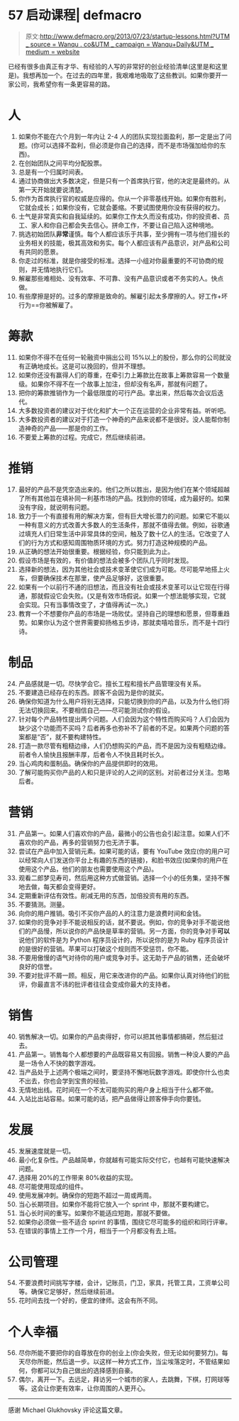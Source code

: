 # 57 启动课程| defmacro

> 原文:[http://www.defmacro.org/2013/07/23/startup-lessons.html?UTM _ source = Wanqu . co&UTM _ campaign = Wanqu+Daily&UTM _ medium = website](http://www.defmacro.org/2013/07/23/startup-lessons.html?utm_source=wanqu.co&utm_campaign=Wanqu+Daily&utm_medium=website)

已经有很多由真正有才华、有经验的人写的非常好的创业经验清单(这里是和这里是)。我想再加一个。在过去的四年里，我艰难地吸取了这些教训。如果你要开一家公司，我希望你有一条更容易的路。

# 人

1.  如果你不能在六个月到一年内让 2-4 人的团队实现拉面盈利，那一定是出了问题。(你可以选择不盈利，但必须是你自己的选择，而不是市场强加给你的东西)。
2.  在创始团队之间平均分配股票。
3.  总是有一个归属时间表。
4.  通过协商做出大多数决定，但是只有一个首席执行官，他的决定是最终的。从第一天开始就要说清楚。
5.  你作为首席执行官的权威是应得的。你从一个非零基线开始。如果你有胜利，它就会成长；如果你没有，它就会萎缩。不要试图使用你没有获得的权力。
6.  士气是非常真实和自我延续的。如果你工作太久而没有成功，你的投资者、员工、家人和你自己都会失去信心。拼命工作，不要让自己陷入这种境地。
7.  挑选初始团队**非常**谨慎。每个人都应该乐于共事，至少拥有一项与他们擅长的业务相关的技能，极其高效和务实。每个人都应该有产品意识，对产品和公司有共同的愿景。
8.  你走过的标准，就是你接受的标准。选择一小组对你最重要的不可协商的规则，并无情地执行它们。
9.  解雇那些难相处、没有效率、不可靠、没有产品意识或者不务实的人。快点做。
10.  有些摩擦是好的。过多的摩擦是致命的。解雇引起太多摩擦的人。好工作+坏行为==你被解雇了。

# 筹款

11.  如果你不得不在任何一轮融资中捐出公司 15%以上的股份，那么你的公司就没有正确地成长。这是可以挽回的，但并不理想。
12.  如果你还没有赢得人们的尊重，在牵引力上筹款比在故事上筹款容易一个数量级。如果你不得不在一个故事上加注，但却没有名声，那就有问题了。
13.  把你的筹款推销作为一个最低限度的可行产品。拿出来，然后每次会议后迭代。
14.  大多数投资者的建议对于优化和扩大一个正在运营的企业非常有益。听听吧。
15.  大多数投资者的建议对于打造一个神奇的产品来说都不是很好。没人能帮你制造神奇的产品——那是你的工作。
16.  不要爱上筹款的过程。完成它，然后继续前进。

# 推销

17.  最好的产品不是凭空造出来的。他们之所以胜出，是因为他们在某个领域超越了所有其他旨在填补同一利基市场的产品。找到你的领域，成为最好的。如果没有字段，就说明有问题。
18.  致力于一个有直接有用的解决方案，但有巨大增长潜力的问题。如果它不能以一种有意义的方式改善大多数人的生活条件，那就不值得去做。例如，谷歌通过填充人们日常生活中非常具体的空间，触及了数十亿人的生活。它改变了人们的行为方式和感知周围物质环境的方式。努力打造这种规模的产品。
19.  从正确的想法开始很重要。根据经验，你只能到此为止。
20.  假设市场是有效的，有价值的想法会被多个团队几乎同时发现。
21.  选择新的想法，因为其他社会或技术变革使它们成为可能。尽可能早地搭上火车，但要确保技术在那里，使产品足够好，这很重要。
22.  如果有一个以前行不通的旧想法，而且没有社会或技术变革可以让它现在行得通，那就假设它会失败。(又是有效市场假说。如果一个想法能够实现，它就会实现。只有当事情改变了，才值得再试一次。)
23.  教育一个不想要你产品的市场是一场败仗。坚持自己的理想和愿景，但尊重趋势。如果你认为这个世界需要抑扬格五步诗，那就卖嘻哈音乐，而不是十四行诗。

# 制品

24.  产品感就是一切。尽快学会它。擅长工程和擅长产品管理没有关系。
25.  不要建造已经存在的东西。顾客不会因为是你的就买。
26.  确保你知道为什么用户将别无选择，只能切换到你的产品，以及为什么他们将无法切换回来。不要相信自己——尽可能测试你的假设。
27.  针对每个产品特性提出两个问题。人们会因为这个特性而购买吗？人们会因为缺少这个功能而不买吗？后者再多也弥补不了前者的不足。如果两个问题的答案都是“否”，就不要构建特性。
28.  打造一款尽管有粗糙边缘，人们仍想购买的产品，而不是因为没有粗糙边缘。前者令人愉快且报酬丰厚，后者令人不快且耗时长久。
29.  当心鸡肉和蛋制品。确保你的产品提供即时的效用。
30.  了解可能购买你产品的人和只是评论的人之间的区别。对前者过分关注。忽略后者。

# 营销

31.  产品第一。如果人们喜欢你的产品，最微小的公告也会引起注意。如果人们不喜欢你的产品，再多的营销努力也无济于事。
32.  尝试在产品中加入营销元素。如果可能的话，要有 YouTube 效应(你的用户可以经常向人们发送你平台上有趣的东西的链接)，和脸书效应(如果你的用户在使用这个产品，他们的朋友也需要使用这个产品)。
33.  观看二郎梦见寿司，然后用这种方式做营销。选择一个小的任务集，坚持不懈地去做，每天都会变得更好。
34.  定期重新评估有效性。削减无用的东西，加倍投资有用的东西。
35.  不要猜测。测量。
36.  向你的用户推销。吸引不买你产品的人的注意力是浪费时间和金钱。
37.  如果你的竞争对手不能说相反的话，就不要说。例如，你的竞争对手不能说他们的产品慢，所以说你的产品快是草率的营销。另一方面，你的竞争对手**可以**说他们的软件是为 Python 程序员设计的，所以说你的是为 Ruby 程序员设计的是很好的营销。苹果可以打破这个规则而不受惩罚，你不能。
38.  不要用傲慢的语气对待你的用户或竞争对手。这无助于产品的销售，还会破坏良好的信誉。
39.  不要对批评不屑一顾。相反，用它来改进你的产品。如果你认真对待他们的批评，你最直言不讳的批评者往往会变成你最大的支持者。

# 销售

40.  销售解决一切。如果你的产品卖得好，你可以把其他事情都搞砸，然后挺过去。
41.  产品第一。销售每个人都想要的产品既容易又有回报。销售一种没人要的产品是一场令人不快的数字游戏。
42.  当产品处于上述两个极端之间时，要坚持不懈地玩数字游戏。即使你什么也卖不出去，你也会学到宝贵的经验。
43.  无情地出线。花时间在一个不太可能购买的用户身上相当于什么都不做。
44.  入站比出站容易。如果可能的话，把产品做得让顾客伸手向你要钱。

# 发展

45.  发展速度就是一切。
46.  最小化复杂性。产品越简单，你就越有可能实际交付它，也越有可能快速解决问题。
47.  选择用 20%的工作带来 80%收益的实现。
48.  尽可能使用现成的组件。
49.  使用发展冲刺。确保你的短跑不超过一周或两周。
50.  当心长期项目。如果你不能将它放入一个 sprint 中，那就不要构建它。
51.  当心长时间的重写。如果你不能适应短跑，那就不要做。
52.  如果你必须做一些不适合 sprint 的事情，围绕它尽可能多的组织和同行评审。
53.  在错误的事情上工作一个月，相当于一个月都没有去上班。

# 公司管理

54.  不要浪费时间挑写字楼，会计，记账员，门卫，家具，托管工具，工资单公司等。确保它足够好，然后继续前进。
55.  花时间去找一个好的，便宜的律师。这会有所不同。

# 个人幸福

56.  尽你所能不要把你的自尊放在你的创业上(你会失败，但无论如何要努力)。每天尽你所能，然后退一步。以这样一种方式工作，当尘埃落定时，不管结果如何，你都可以为自己做出的选择感到自豪。
57.  偶尔，离开一下。去远足，拜访另一个城市的家人，去跳舞，下棋，打网球等等。这会让你更有效率，让你周围的人更开心。

* * *

感谢 Michael Glukhovsky 评论这篇文章。